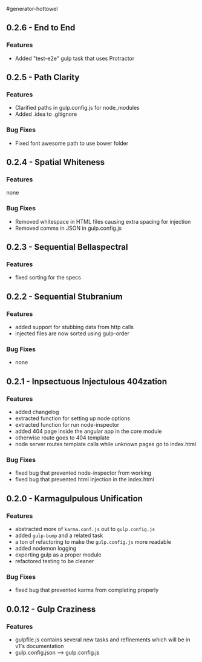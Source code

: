 #generator-hottowel

## 0.2.6 - End to End

### Features
- Added "test-e2e" gulp task that uses Protractor

## 0.2.5 - Path Clarity

### Features
- Clarified paths in gulp.config.js for node_modules
- Added .idea to .gitignore

### Bug Fixes

- Fixed font awesome path to use bower folder

## 0.2.4 - Spatial Whiteness

### Features
none

### Bug Fixes

- Removed whitespace in HTML files causing extra spacing for injection
- Removed comma in JSON in gulp.config.js

## 0.2.3 - Sequential Bellaspectral

### Features

- fixed sorting for the specs

## 0.2.2 - Sequential Stubranium

### Features

- added support for stubbing data from http calls
- injected files are now sorted using gulp-order

### Bug Fixes

- none

## 0.2.1 - Inpsectuous Injectulous 404zation

### Features

- added changelog
- extracted function for setting up node options
- extracted function for run node-inspector
- added 404 page inside the angular app in the core module
- otherwise route goes to 404 template
- node server routes template calls while unknown pages go to index.html

### Bug Fixes

- fixed bug that prevented node-inspector from working
- fixed bug that prevented html injection in the index.html

## 0.2.0 - Karmagulpulous Unification

### Features

- abstracted more of `karma.conf.js` out to `gulp.config.js` 
- added `gulp-bump` and a related task
- a ton of refactoring to make the `gulp.config.js` more readable
- added nodemon logging
- exporting gulp as a proper module
- refactored testing to be cleaner

### Bug Fixes

- fixed bug that prevented karma from completing properly

## 0.0.12 - Gulp Craziness

### Features

- gulpfile.js contains several new tasks and refinements which will be in v1's documentation
- gulp.config.json --> gulp.config.js

